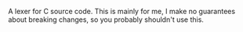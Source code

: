 A lexer for C source code. 
This is mainly for me, I make no guarantees about breaking changes, so you probably shouldn't use this.